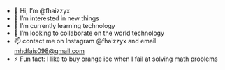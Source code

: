 - 👋 Hi, I’m @fhaizzyx
- 👀 I’m interested in new things
- 🌱 I’m currently learning technology
- 💞️ I’m looking to collaborate on the world technology
- 📫 contact me on Instagram @fhaizzyx and email mhdfais098@gmail.com
- ⚡ Fun fact: I like to buy orange ice when I fail at solving math problems

<!---
fhaizzyx/fhaizzyx is a ✨ special ✨ repository because its `README.md` (this file) appears on your GitHub profile.
You can click the Preview link to take a look at your changes.
--->

